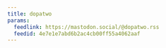 ```yaml
---
title: dopatwo
params:
  feedlink: https://mastodon.social/@dopatwo.rss
  feedid: 4e7e1e7abd6b2ac4cb00ff55a4062aaf
---
```

